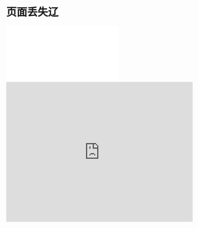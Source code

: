 # 页面丢失辽

<iframe src="//player.bilibili.com/player.html?aid=499329789&bvid=BV1MK411M7Js&cid=227630185&page=1" scrolling="no" border="0" frameborder="no" framespacing="0" allowfullscreen="true"> </iframe>


<tr><td><span id="flv_Sa6"><iframe src="https://www.bilibili.com/blackboard/newplayer.html?playlist=false&amp;crossDomain=1&amp;aid=244254871&amp;page=1" border="0" scrolling="no" framespacing="0" allowfullscreen="true" style="max-width: 100%" width="500" height="375" frameborder="no"></iframe></span><script type="text/javascript" reload="1">document.getElementById('flv_Sa6').innerHTML=(detectHtml5Support() ? "<iframe src='https://www.bilibili.com/blackboard/newplayer.html?playlist=false&crossDomain=1&aid=244254871&page=1' border='0' scrolling='no' framespacing='0' allowfullscreen='true' style='max-width: 100%' width='500' height='375' frameborder='no'></iframe>" : AC_FL_RunContent('width', '500', 'height', '375', 'allowNetworking', 'internal', 'allowScriptAccess', 'never', 'src', 'https://s1.hdslb.com/bfs/static/player/main/flash/play_v3.swf?playlist=false&crossDomain=1&aid=244254871&cid=', 'quality', 'high', 'bgcolor', '#ffffff', 'wmode', 'transparent', 'allowfullscreen', 'true'));</script><br>
</td></tr>

